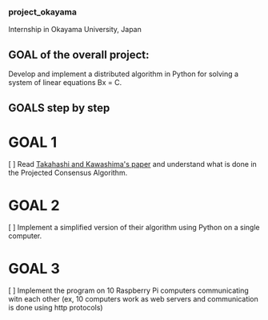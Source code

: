### project_okayama
Internship in Okayama University, Japan

## GOAL of the overall project: 
Develop and implement a distributed algorithm in Python for solving a system of linear equations Bx = C.

## GOALS step by step
# GOAL 1
[ ] Read [Takahashi and Kawashima's paper](ieeecsl2018_takahashi_kawashima.pdf) and understand what is done in the Projected Consensus Algorithm.

# GOAL 2
[ ] Implement a simplified version of their algorithm using Python on a single computer.

# GOAL 3
[ ] Implement the program on 10 Raspberry Pi computers communicating witn each other (ex, 10 computers work as web servers and communication is done using http protocols)